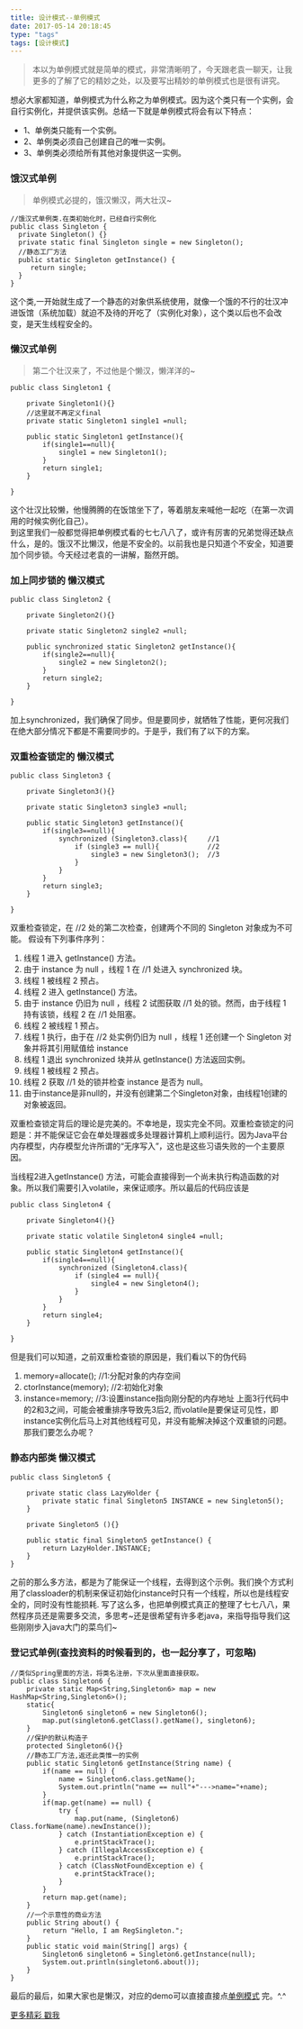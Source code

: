 ```yaml
---
title: 设计模式--单例模式
date: 2017-05-14 20:18:45
type: "tags"
tags: [设计模式]
---
```


> 本以为单例模式就是简单的模式，非常清晰明了，今天跟老袁一聊天，让我更多的了解了它的精妙之处，以及要写出精妙的单例模式也是很有讲究。

<!--more-->

想必大家都知道，单例模式为什么称之为单例模式。因为这个类只有一个实例，会自行实例化，并提供该实例。总结一下就是单例模式将会有以下特点：
* 1、单例类只能有一个实例。
* 2、单例类必须自己创建自己的唯一实例。
* 3、单例类必须给所有其他对象提供这一实例。

### 饿汉式单例  
>单例模式必提的，饿汉懒汉，两大壮汉~
  
  ```
//饿汉式单例类.在类初始化时，已经自行实例化   
public class Singleton {  
    private Singleton() {}  
    private static final Singleton single = new Singleton();  
    //静态工厂方法   
    public static Singleton getInstance() {  
       return single;  
    }  
}  
  ```
这个类,一开始就生成了一个静态的对象供系统使用，就像一个饿的不行的壮汉冲进饭馆（系统加载）就迫不及待的开吃了（实例化对象），这个类以后也不会改变，是天生线程安全的。

### 懒汉式单例 
>第二个壮汉来了，不过他是个懒汉，懒洋洋的~

```
public class Singleton1 {

    private Singleton1(){}
    //这里就不再定义final
    private static Singleton1 single1 =null;

    public static Singleton1 getInstance(){
        if(single1==null){
            single1 = new Singleton1();
        }
        return single1;
    }

}
```
这个壮汉比较懒，他慢腾腾的在饭馆坐下了，等着朋友来喊他一起吃（在第一次调用的时候实例化自己）。  
到这里我们一般都觉得把单例模式看的七七八八了，或许有厉害的兄弟觉得还缺点什么，是的。饿汉不比懒汉，他是不安全的。以前我也是只知道个不安全，知道要加个同步锁。今天经过老袁的一讲解，豁然开朗。

### 加上同步锁的 懒汉模式
```
public class Singleton2 {

    private Singleton2(){}

    private static Singleton2 single2 =null;

    public synchronized static Singleton2 getInstance(){
        if(single2==null){
            single2 = new Singleton2();
        }
        return single2;
    }

}
```
加上synchronized，我们确保了同步。但是要同步，就牺牲了性能，更何况我们在绝大部分情况下都是不需要同步的。于是乎，我们有了以下的方案。

### 双重检查锁定的 懒汉模式
```
public class Singleton3 {

    private Singleton3(){}

    private static Singleton3 single3 =null;
    
    public static Singleton3 getInstance(){
        if(single3==null){                       
            synchronized (Singleton3.class){     //1
                if (single3 == null){            //2
                    single3 = new Singleton3();  //3
                }
            }
        }
        return single3;
    }

}
```

双重检查锁定，在 //2 处的第二次检查，创建两个不同的 Singleton 对象成为不可能。
假设有下列事件序列：

1. 线程 1 进入 getInstance() 方法。
2. 由于 instance 为 null ，线程 1 在 //1 处进入 synchronized 块。
3. 线程 1 被线程 2 预占。
4. 线程 2 进入 getInstance() 方法。
5. 由于 instance 仍旧为 null ，线程 2 试图获取 //1 处的锁。然而，由于线程 1 持有该锁，线程 2 在 //1 处阻塞。
6. 线程 2 被线程 1 预占。
7. 线程 1 执行，由于在 //2 处实例仍旧为 null ，线程 1 还创建一个 Singleton 对象并将其引用赋值给 instance 
8. 线程 1 退出 synchronized 块并从 getInstance() 方法返回实例。
9. 线程 1 被线程 2 预占。
10. 线程 2 获取 //1 处的锁并检查 instance 是否为 null。
11. 由于instance是非null的，并没有创建第二个Singleton对象，由线程1创建的对象被返回。

双重检查锁定背后的理论是完美的。不幸地是，现实完全不同。双重检查锁定的问题是：并不能保证它会在单处理器或多处理器计算机上顺利运行。因为Java平台内存模型，内存模型允许所谓的“无序写入”，这也是这些习语失败的一个主要原因。

当线程2进入getInstance() 方法，可能会直接得到一个尚未执行构造函数的对象。所以我们需要引入volatile，来保证顺序。所以最后的代码应该是
```
public class Singleton4 {

    private Singleton4(){}

    private static volatile Singleton4 single4 =null;

    public static Singleton4 getInstance(){
        if(single4==null){
            synchronized (Singleton4.class){
                if (single4 == null){
                    single4 = new Singleton4();
                }
            }
        }
        return single4;
    }

}
```
但是我们可以知道，之前双重检查锁的原因是，我们看以下的伪代码
1. memory=allocate(); //1:分配对象的内存空间
2. ctorInstance(memory); //2:初始化对象
3. instance=memory; //3:设置instance指向刚分配的内存地址
上面3行代码中的2和3之间，可能会被重排序导致先3后2, 而volatile是要保证可见性，即instance实例化后马上对其他线程可见，并没有能解决掉这个双重锁的问题。
那我们要怎么办呢？

### 静态内部类 懒汉模式

```
public class Singleton5 {

    private static class LazyHolder {
        private static final Singleton5 INSTANCE = new Singleton5();
    }

    private Singleton5 (){}

    public static final Singleton5 getInstance() {
        return LazyHolder.INSTANCE;
    }
} 
```
之前的那么多方法，都是为了能保证一个线程，去得到这个示例。我们换个方式利用了classloader的机制来保证初始化instance时只有一个线程，所以也是线程安全的，同时没有性能损耗.
写了这么多，也把单例模式真正的整理了七七八八，果然程序员还是需要多交流，多思考~还是很希望有许多老java，来指导指导我们这些刚刚步入java大门的菜鸟们~

### 登记式单例(查找资料的时候看到的，也一起分享了，可忽略)
```
//类似Spring里面的方法，将类名注册，下次从里面直接获取。
public class Singleton6 {
    private static Map<String,Singleton6> map = new HashMap<String,Singleton6>();
    static{
        Singleton6 singleton6 = new Singleton6();
        map.put(singleton6.getClass().getName(), singleton6);
    }
    //保护的默认构造子
    protected Singleton6(){}
    //静态工厂方法,返还此类惟一的实例
    public static Singleton6 getInstance(String name) {
        if(name == null) {
            name = Singleton6.class.getName();
            System.out.println("name == null"+"--->name="+name);
        }
        if(map.get(name) == null) {
            try {
                map.put(name, (Singleton6) Class.forName(name).newInstance());
            } catch (InstantiationException e) {
                e.printStackTrace();
            } catch (IllegalAccessException e) {
                e.printStackTrace();
            } catch (ClassNotFoundException e) {
                e.printStackTrace();
            }
        }
        return map.get(name);
    }
    //一个示意性的商业方法
    public String about() {
        return "Hello, I am RegSingleton.";
    }
    public static void main(String[] args) {
        Singleton6 singleton6 = Singleton6.getInstance(null);
        System.out.println(singleton6.about());
    }
}
```

最后的最后，如果大家也是懒汉，对应的demo可以直接直接点[单例模式](https://github.com/7le/shine-learning/tree/master/design-patterns/src/main/java/com/design/patterns/singleton) 
完。^.^

[更多精彩 戳我](http://7le.top)